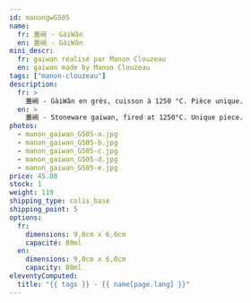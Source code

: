 ```yaml
---
id: manongwG505
name:
  fr: 蓋碗 - GàiWǎn
  en: 蓋碗 - GàiWǎn
mini_descr:
  fr: gaiwan réalisé par Manon Clouzeau
  en: gaiwan made by Manon Clouzeau
tags: ["manon-clouzeau"]
description:
  fr: >
    蓋碗 - GàiWǎn en grès, cuisson à 1250 °C. Pièce unique.
  en: >
    蓋碗 - Stoneware gaiwan, fired at 1250°C. Unique piece.
photos:
  - manon_gaiwan_G505-a.jpg
  - manon_gaiwan_G505-b.jpg
  - manon_gaiwan_G505-c.jpg
  - manon_gaiwan_G505-d.jpg
  - manon_gaiwan_G505-e.jpg
price: 45.00
stock: 1
weight: 119
shipping_type: colis_base
shipping_point: 5
options:
  fr:
    dimensions: 9,0cm x 6,0cm
    capacité: 80ml
  en:
    dimensions: 9,0cm x 6,0cm
    capacity: 80ml
eleventyComputed:
  title: "{{ tags }} - {{ name[page.lang] }}"
---
```

